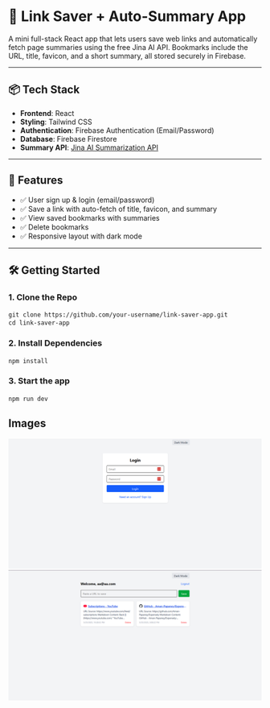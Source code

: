 # 🔗 Link Saver + Auto-Summary App

A mini full-stack React app that lets users save web links and automatically fetch page summaries using the free Jina AI API. Bookmarks include the URL, title, favicon, and a short summary, all stored securely in Firebase.

---

## 📦 Tech Stack

- **Frontend**: React
- **Styling**: Tailwind CSS
- **Authentication**: Firebase Authentication (Email/Password)
- **Database**: Firebase Firestore
- **Summary API**: [Jina AI Summarization API](https://r.jina.ai/)

---

## 🚀 Features

- ✅ User sign up & login (email/password)
- ✅ Save a link with auto-fetch of title, favicon, and summary
- ✅ View saved bookmarks with summaries
- ✅ Delete bookmarks
- ✅ Responsive layout with dark mode

---

## 🛠️ Getting Started

### 1. **Clone the Repo**

	git clone https://github.com/your-username/link-saver-app.git
	cd link-saver-app

### 2. **Install Dependencies**
	npm install

### 3. **Start the app**
	
	npm run dev

## Images

![Auth Page](./assets/LinkBrief2.png)
![Homepage](./assets/LinkBrief1.png)

